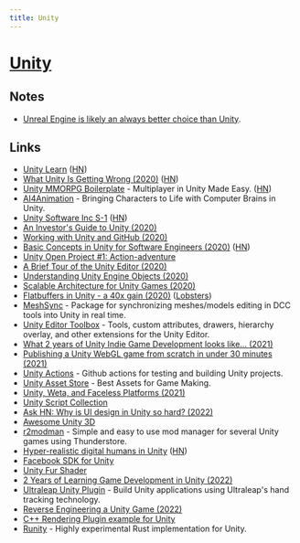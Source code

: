 ```yaml
---
title: Unity
---
```


# [Unity](https://unity.com/)

## Notes

- [Unreal Engine is likely an always better choice than Unity](https://twitter.com/cmuratori/status/1514420516286709760).

## Links

- [Unity Learn](https://learn.unity.com/) ([HN](https://news.ycombinator.com/item?id=22687062))
- [What Unity Is Getting Wrong (2020)](https://garry.tv/unity-2020) ([HN](https://news.ycombinator.com/item?id=23271973))
- [Unity MMORPG Boilerplate](https://github.com/valkyrienyanko/Unity-MMORPG-Boilerplate) - Multiplayer in Unity Made Easy. ([HN](https://news.ycombinator.com/item?id=23367144))
- [AI4Animation](https://github.com/sebastianstarke/AI4Animation) - Bringing Characters to Life with Computer Brains in Unity.
- [Unity Software Inc S-1](https://www.sec.gov/Archives/edgar/data/1810806/000119312520227862/d908875ds1.htm) ([HN](https://news.ycombinator.com/item?id=24261559))
- [An Investor's Guide to Unity (2020)](https://www.stooge.io/an-investors-guide-to-unity/)
- [Working with Unity and GitHub (2020)](https://jeffrafter.com/unity-and-github/)
- [Basic Concepts in Unity for Software Engineers (2020)](https://blog.eyas.sh/2020/10/unity-for-engineers-pt1-basic-concepts/) ([HN](https://news.ycombinator.com/item?id=24750263))
- [Unity Open Project #1: Action-adventure](https://github.com/UnityTechnologies/open-project-1)
- [A Brief Tour of the Unity Editor (2020)](https://blog.eyas.sh/2020/10/unity-for-engineers-pt4-editor-tour/)
- [Understanding Unity Engine Objects (2020)](https://blog.eyas.sh/2020/10/unity-for-engineers-pt5-object-component/)
- [Scalable Architecture for Unity Games (2020)](https://blog.extrawurst.org/gamedev/unity/programming/2020/11/11/scalable-unity-architecture.html)
- [Flatbuffers in Unity - a 40x gain (2020)](https://blog.extrawurst.org/gamedev/unity/programming/rust/2020/12/26/unity-flatbuffers.html) ([Lobsters](https://lobste.rs/s/vvu3kl/flatbuffers_unity_40x_gain))
- [MeshSync](https://github.com/unity3d-jp/MeshSync) - Package for synchronizing meshes/models editing in DCC tools into Unity in real time.
- [Unity Editor Toolbox](https://github.com/arimger/Unity-Editor-Toolbox) - Tools, custom attributes, drawers, hierarchy overlay, and other extensions for the Unity Editor.
- [What 2 years of Unity Indie Game Development looks like... (2021)](https://www.youtube.com/watch?v=zW8uvrxfw_A)
- [Publishing a Unity WebGL game from scratch in under 30 minutes (2021)](https://refactoring.ninja/posts/2021-07-15-publishing-a-unity-webgl-game-from-scratch-in-under-30-minutes/#premise)
- [Unity Actions](https://github.com/game-ci/unity-actions) - Github actions for testing and building Unity projects.
- [Unity Asset Store](https://assetstore.unity.com/) - Best Assets for Game Making.
- [Unity, Weta, and Faceless Platforms (2021)](https://stratechery.com/2021/unity-weta-and-faceless-platforms/)
- [Unity Script Collection](https://github.com/michidk/Unity-Script-Collection)
- [Ask HN: Why is UI design in Unity so hard? (2022)](https://news.ycombinator.com/item?id=30408868)
- [Awesome Unity 3D](https://github.com/insthync/awesome-unity3d)
- [r2modman](https://github.com/ebkr/r2modmanPlus) - Simple and easy to use mod manager for several Unity games using Thunderstore.
- [Hyper-realistic digital humans in Unity](https://unity.com/demos/enemies) ([HN](https://news.ycombinator.com/item?id=30769560))
- [Facebook SDK for Unity](https://github.com/facebook/facebook-sdk-for-unity)
- [Unity Fur Shader](https://github.com/Sorumi/UnityFurShader)
- [2 Years of Learning Game Development in Unity (2022)](https://www.youtube.com/watch?v=8fcy0_FQ_OA)
- [Ultraleap Unity Plugin](https://github.com/ultraleap/UnityPlugin) - Build Unity applications using Ultraleap's hand tracking technology.
- [Reverse Engineering a Unity Game (2022)](https://jf.id.au/blog/reverse-engineering-a-unity-game)
- [C++ Rendering Plugin example for Unity](https://github.com/Unity-Technologies/NativeRenderingPlugin)
- [Runity](https://github.com/TanTanDev/runity) - Highly experimental Rust implementation for Unity.
